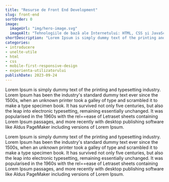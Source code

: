 ```yaml
---
title: "Resurse de Front End Development"
slug: front-end
sortOrder: 0
image:
  imageUrl: "img/hero-image.svg"
  imageAlt: "Tehnologiile de bază ale Internetului: HTML, CSS și JavaScript"
shortDescription: "Lorem Ipsum is simply dummy text of the printing and typesetting industry. Lorem Ipsum has been the industry's standard dummy text ever since the 1500s"
categories:
- introducere
- unelte-utile
- html
- css
- mobile-first-responsive-design
- experienta-utilizatorului
publishDate: 2023-09-24
---
```


Lorem Ipsum is simply dummy text of the printing and typesetting industry. Lorem Ipsum has been the industry's standard dummy text ever since the 1500s, when an unknown printer took a galley of type and scrambled it to make a type specimen book. It has survived not only five centuries, but also the leap into electronic typesetting, remaining essentially unchanged. It was popularised in the 1960s with the rel==ease of Letraset sheets containing Lorem Ipsum passages, and more recently with desktop publishing software like Aldus PageMaker including versions of Lorem Ipsum.

Lorem Ipsum is simply dummy text of the printing and typesetting industry. Lorem Ipsum has been the industry's standard dummy text ever since the 1500s, when an unknown printer took a galley of type and scrambled it to make a type specimen book. It has survived not only five centuries, but also the leap into electronic typesetting, remaining essentially unchanged. It was popularised in the 1960s with the rel==ease of Letraset sheets containing Lorem Ipsum passages, and more recently with desktop publishing software like Aldus PageMaker including versions of Lorem Ipsum.